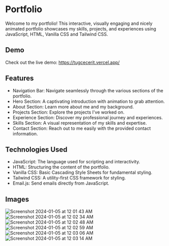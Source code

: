 # Portfolio
Welcome to my portfolio! This interactive, visually engaging and nicely animated portfolio showcases my skills, projects, and experiences using JavaScript, HTML, Vanilla CSS and Tailwind CSS.

## Demo
Check out the live demo: https://tugcecerit.vercel.app/

## Features
- Navigation Bar: Navigate seamlessly through the various sections of the portfolio.
- Hero Section: A captivating introduction with animation to grab attention.
- About Section: Learn more about me and my background.
- Projects Section: Explore the projects I've worked on.
- Experience Section: Discover my professional journey and experiences.
- Skills Section: A visual representation of my skills and expertise.
- Contact Section: Reach out to me easily with the provided contact information.

## Technologies Used
- JavaScript: The language used for scripting and interactivity.
- HTML: Structuring the content of the portfolio.
- Vanilla CSS: Basic Cascading Style Sheets for fundamental styling.
- Tailwind CSS: A utility-first CSS framework for styling.
- Email.js: Send emails directly from JavaScript.

## Images
![Screenshot 2024-01-05 at 12 01 43 AM](https://github.com/tugcecerit/portfolio/assets/119981069/f09f2a5c-1171-4aff-8179-d1b44e3152b3)
![Screenshot 2024-01-05 at 12 02 34 AM](https://github.com/tugcecerit/portfolio/assets/119981069/c386bbb3-5d62-40a5-9030-c0bd9bf7f52b)
![Screenshot 2024-01-05 at 12 02 48 AM](https://github.com/tugcecerit/portfolio/assets/119981069/916c89a7-eca9-4e95-ab1e-c28c7851c2fa)
![Screenshot 2024-01-05 at 12 02 59 AM](https://github.com/tugcecerit/portfolio/assets/119981069/a9f11742-2902-4560-bee8-e3b049d16ca1)
![Screenshot 2024-01-05 at 12 03 06 AM](https://github.com/tugcecerit/portfolio/assets/119981069/b83fcfd1-69e3-443d-bfca-1239c7bc4194)
![Screenshot 2024-01-05 at 12 03 14 AM](https://github.com/tugcecerit/portfolio/assets/119981069/f5324f49-786b-46ba-b9ee-f3ca323febe9)
